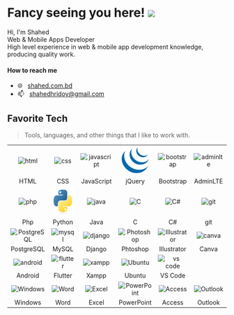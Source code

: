 # Fancy seeing you here! <img src="https://raw.githubusercontent.com/aemmadi/aemmadi/master/wave.gif" width="30">
Hi, I'm Shahed<br>
Web & Mobile Apps Developer<br>
High level experience in web & mobile app development knowledge, producing quality work.<br>

#### How to reach me
- 🌐 &nbsp; [shahed.com.bd](https://shahed.com.bd/)
- 📫 &nbsp; shahedhridoy@gmail.com


## Favorite Tech
> Tools, languages, and other things that I like to work with.
<table>
  <tr>
    <td align="center" width="96">
      <img alt="html" height=64px src="https://cdn.worldvectorlogo.com/logos/html-1.svg">
    </td>
    <td align="center" width="96">
      <img alt="css" height=64px src="https://cdn.worldvectorlogo.com/logos/css-3.svg">
    </td>
    <td align="center" width="96">
      <img alt="javascript" height=64px src="https://cdn.worldvectorlogo.com/logos/javascript-1.svg">
    </td>
    <td align="center" width="96">
      <img alt="jquery" height=64px src="https://raw.githubusercontent.com/devicons/devicon/master/icons/jquery/jquery-original.svg">
    </td>
    <td align="center" width="96">
      <img alt="bootstrap" height=64px src="https://cdn.worldvectorlogo.com/logos/bootstrap-5-1.svg">
    </td>
    <td align="center" width="96">
    <img alt="adminlte" width=64px src="https://cdn.worldvectorlogo.com/logos/adminlte.svg"/>
  </tr>
  <tr>
    <td align="center" width="96">HTML</td>
    <td align="center" width="96">CSS</td>
    <td align="center" width="96">JavaScript</td>
    <td align="center" width="96">jQuery</td>
    <td align="center" width="96">Bootstrap</td>
    <td align="center" width="96">AdminLTE</td>
  </tr>
  <tr>
    <td align="center" width="96"><img alt="php" width="64px" src="https://raw.githubusercontent.com/dereknguyen269/dereknguyen269/master/images/php.svg"></td>
    <td align="center" width="96"><img alt="python" height=64px src="https://raw.githubusercontent.com/devicons/devicon/master/icons/python/python-original.svg"></td>
    <td align="center" width="96"><img alt="java" height=64px src="https://cdn.worldvectorlogo.com/logos/java.svg"></td>
    <td align="center" width="96"><img alt="C" width=64px src="https://cdn.worldvectorlogo.com/logos/c-1.svg"></td>
    <td align="center" width="96"><img alt="C#" width=64px src="https://cdn.worldvectorlogo.com/logos/c--4.svg"></td>
    <td align="center" width="96"><img alt="git" width=64px src="https://cdn.worldvectorlogo.com/logos/git-icon.svg"></td>
  </tr>
  <tr>
    <td align="center" width="96">Php</td>
    <td align="center" width="96">Python</td>
    <td align="center" width="96">Java</td>
    <td align="center" width="96">C</td>
    <td align="center" width="96">C#</td>
    <td align="center" width="96">git</td>
  </tr>
  <tr>
    <td align="center" width="96"><img alt="PostgreSQL" width=64px src="https://cdn.worldvectorlogo.com/logos/postgresql.svg"></td>
    <td align="center" width="96"><img alt="mysql" height=64px src="https://cdn.worldvectorlogo.com/logos/mysql-6.svg"></td>
    <td align="center" width="96"><img alt="django" height=64px src="https://cdn.worldvectorlogo.com/logos/django.svg"></td>
    <td align="center" width="96"><img alt="Photoshop" width=64px src="https://cdn.worldvectorlogo.com/logos/adobe-photoshop-2.svg"></td>
    <td align="center" width="96"><img alt="Illustrator" width=64px src="https://cdn.worldvectorlogo.com/logos/adobe-illustrator-cc-icon.svg"></td>
    <td align="center" width="96"><img alt="canva" height=64px src="https://cdn.worldvectorlogo.com/logos/canva-1.svg"></td>
  </tr>
  <tr>
    <td align="center" width="96">PostgreSQL</td>
    <td align="center" width="96">MySQL</td>
    <td align="center" width="96">Django</td>
    <td align="center" width="96">Phtoshop</td>
    <td align="center" width="96">Illustrator</td>
    <td align="center" width="96">Canva</td>
  </tr>
  <tr>
    <td align="center" width="96"><img alt="android" width=64px src="https://cdn.worldvectorlogo.com/logos/android-4.svg"></td>
    <td align="center" width="96"><img alt="flutter" width=64px src="https://cdn.worldvectorlogo.com/logos/flutter.svg"></td>
    <td align="center" width="96"><img alt="xampp" width=64px src="https://cdn.worldvectorlogo.com/logos/xampp.svg"></td>
    <td align="center" width="96"><img alt="Ubuntu" width=64px src="https://cdn.worldvectorlogo.com/logos/ubuntu-4.svg"></td>
    <td align="center" width="96"><img alt="vs code" width=64px src="https://cdn.worldvectorlogo.com/logos/visual-studio-code-1.svg"></td>
  </tr>
  <tr>
    <td align="center" width="96">Android</td>
    <td align="center" width="96">Flutter</td>
    <td align="center" width="96">Xampp</td>
    <td align="center" width="96">Ubuntu</td>
    <td align="center" width="96">VS Code</td>
  </tr>
  <tr>
    <td align="center" width="96"><img alt="Windows" width=64px src="https://cdn.worldvectorlogo.com/logos/microsoft-windows-11.svg"></td>
    <td align="center" width="96"><img alt="Word" width=64px src="https://cdn.worldvectorlogo.com/logos/word-1.svg"></td>
    <td align="center" width="96"><img alt="Excel" width=64px src="https://cdn.worldvectorlogo.com/logos/excel-4.svg"></td>
    <td align="center" width="96"><img alt="PowerPoint" width=64px src="https://cdn.worldvectorlogo.com/logos/powerpoint-2.svg"></td>
    <td align="center" width="96"><img alt="Access" width=64px src="https://cdn.worldvectorlogo.com/logos/microsoft-access-1.svg"></td>
    <td align="center" width="96"><img alt="Outlook" width=64px src="https://cdn.worldvectorlogo.com/logos/outlook-1.svg"></td>
  </tr>
  <tr>
    <td align="center" width="96">Windows</td>
    <td align="center" width="96">Word</td>
    <td align="center" width="96">Excel</td>
    <td align="center" width="96">PowerPoint</td>
    <td align="center" width="96">Access</td>
    <td align="center" width="96">Outlook</td>
  </tr>
</table>
